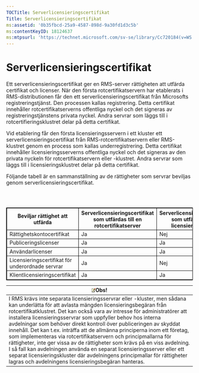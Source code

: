 ```yaml
---
TOCTitle: Serverlicensieringscertifikat
Title: Serverlicensieringscertifikat
ms:assetid: '0b35fbcd-25a9-4587-898d-9a30fd1d3c5b'
ms:contentKeyID: 18124637
ms:mtpsurl: 'https://technet.microsoft.com/sv-se/library/Cc720184(v=WS.10)'
---
```


Serverlicensieringscertifikat
=============================

Ett serverlicensieringscertifikat ger en RMS-server rättigheten att utfärda certifikat och licenser. När den första rotcertifikatservern har etablerats i RMS-distributionen får den ett serverlicensieringscertifikat från Microsofts registreringstjänst. Den processen kallas registrering. Detta certifikat innehåller rotcertifikatserverns offentliga nyckel och det signeras av registreringstjänstens privata nyckel. Andra servrar som läggs till i rotcertifieringsklustret delar på detta certifikat.

Vid etablering får den första licensieringsservern i ett kluster ett serverlicensieringscertifikat från RMS-rotcertifikatservern eller RMS-klustret genom en process som kallas underregistrering. Detta certifikat innehåller licensieringsserverns offentliga nyckel och det signeras av den privata nyckeln för rotcertifikatservern eller -klustret. Andra servrar som läggs till i licensieringsklustret delar på detta certifikat.

Följande tabell är en sammanställning av de rättigheter som servrar beviljas genom serverlicensieringscertifikat.

###  

 
<table style="border:1px solid black;">
<colgroup>
<col width="33%" />
<col width="33%" />
<col width="33%" />
</colgroup>
<thead>
<tr class="header">
<th style="border:1px solid black;" >Beviljar rättighet att utfärda</th>
<th style="border:1px solid black;" >Serverlicensieringscertifikat som utfärdas till en rotcertifikatserver</th>
<th style="border:1px solid black;" >Serverlicensieringscertifikat som utfärdas till en licensieringsserver</th>
</tr>
</thead>
<tbody>
<tr class="odd">
<td style="border:1px solid black;">Rättighetskontocertifikat</td>
<td style="border:1px solid black;">Ja</td>
<td style="border:1px solid black;">Nej</td>
</tr>
<tr class="even">
<td style="border:1px solid black;">Publiceringslicenser</td>
<td style="border:1px solid black;">Ja</td>
<td style="border:1px solid black;">Ja</td>
</tr>
<tr class="odd">
<td style="border:1px solid black;">Användarlicenser</td>
<td style="border:1px solid black;">Ja</td>
<td style="border:1px solid black;">Ja</td>
</tr>
<tr class="even">
<td style="border:1px solid black;">Licensieringscertifikat för underordnade servrar</td>
<td style="border:1px solid black;">Ja</td>
<td style="border:1px solid black;">Nej</td>
</tr>
<tr class="odd">
<td style="border:1px solid black;">Klientlicensieringscertifikat</td>
<td style="border:1px solid black;">Ja</td>
<td style="border:1px solid black;">Ja</td>
</tr>
</tbody>
</table>
  
| ![](images/Cc720184.note(WS.10).gif)Obs!                                                                                                                                                                                                                                                                                                                                                                                                                                                                                                                                                                                                                                                                                                                                        |  
|--------------------------------------------------------------------------------------------------------------------------------------------------------------------------------------------------------------------------------------------------------------------------------------------------------------------------------------------------------------------------------------------------------------------------------------------------------------------------------------------------------------------------------------------------------------------------------------------------------------------------------------------------------------------------------------------------------------------------------------------------------------------------------------------------------------|  
| I RMS krävs inte separata licensieringsservrar eller -kluster, men sådana kan underlätta för att avlasta mängden licensieringsbegäran från rotcertifikatklustret. Det kan också vara av intresse för administratörer att installera licensieringsservrar som uppfyller behov hos interna avdelningar som behöver direkt kontroll över publiceringen av skyddat innehåll. Det kan t.ex. inträffa att de allmänna principerna inom ett företag, som implementeras via rotcertifikatservern och principmallarna för rättigheter, inte ger vissa av de rättigheter som krävs på en viss avdelning. I så fall kan avdelningen använda en separat licensieringsserver eller ett separat licensieringskluster där avdelningens principmallar för rättigheter lagras och avdelningens licensieringsbegäran hanteras. |

